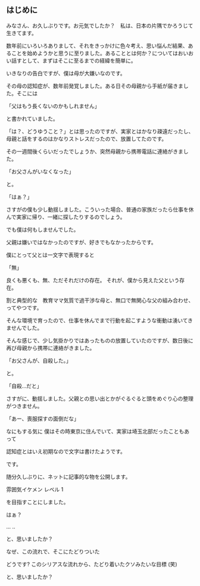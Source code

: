 ## はじめに

みなさん、お久しぶりです。お元気でしたか？　私は、日本の片隅でかろうじて生きてます。

数年前にいろいろありまして、それをきっかけに色々考え、思い悩んだ結果、あることを始めようかと思うに至りました。あることとは何か？についてはおいおい話すとして、まずはそこに至るまでの経緯を簡単に。

いきなりの告白ですが、僕は母が大嫌いなのです。

その母の認知症が、数年前発覚しました。ある日その母親から手紙が届きました。そこには

「父はもう長くないのかもしれません」

と書かれていました。

「は？、どうゆうこと？」とは思ったのですが、実家とはかなり疎遠だったし、母親と話をするのはかなりストレスだったので、放置してたのです。

その一週間後くらいだったでしょうか、突然母親から携帯電話に連絡がきました。

「お父さんがいなくなった」

と。

「はぁ？」

さすがの僕も少し動揺しました。こういった場合、普通の家族だったら仕事を休んで実家に帰り、一緒に探したりするのでしょう。

でも僕は何もしませんでした。

父親は嫌いではなかったのですが、好きでもなかったからです。

僕にとって父とは一文字で表現すると

「無」

良くも悪くも、無、ただそれだけの存在。
それが、僕から見えた父という存在。

割と典型的な　教育ママ気質で過干渉な母と、無口で無関心な父の組み合わせ、ってやつです。

そんな環境で育ったので、仕事を休んでまで行動を起こすような衝動は湧いてきませんでした。

そんな感じで、少し気掛かりではあったものの放置していたのですが、数日後に再び母親から携帯に連絡がきました。

「お父さんが、自殺した。」

と。

「自殺...だと」

さすがに、動揺しました。父親との思い出とかがぐるぐると頭をめぐり心の整理がつきません。

「あー、喪服探すの面倒だな」

なにもする気に
僕はその時東京に住んでいて、実家は埼玉北部だったこともあって

認知症とはいえ初期なので文字は書けたようです。

です。

随分久しぶりに、ネットに記事的な物を公開します。

雰囲気イケメン レベル 1

を目指すことにしました。

はぁ？

...
..

と、思いましたか？

なぜ、この流れで、そこにたどりついた

どうです? このシリアスな流れから、たどり着いたクソみたいな目標 (笑)

と、思いましたか？
